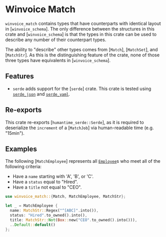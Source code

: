 # Winvoice Match

<!-- cargo-rdme start -->

`winvoice_match` contains types that have counterparts with identical layout in
[`winvoice_schema`]. The only difference between the structures in this crate and
[`winvoice_schema`] is that the types in this crate can be used to describe any number of their
counterpart types.

The ability to "describe" other types comes from [`Match`], [`MatchSet`], and [`MatchStr`].
As this is the distinguishing feature of the crate, none of those three types have equivalents
in [`winvoice_schema`].

## Features

* `serde` adds support for the [`serde`] crate. This crate is tested using [`serde_json`](https://docs.serde.rs/serde_json/)
  and [`serde_yaml`](https://docs.serde.rs/serde_yaml/).

## Re-exports

This crate re-exports [`humantime_serde::Serde`], as it is required to deserialize the
`increment` of a [`MatchJob`] via human-readable time (e.g. "15min").

## Examples

The following [`MatchEmployee`] represents all [`Employee`](winvoice_schema::Employee)s who
meet all of the following criteria:

* Have a `name` starting with 'A', 'B', or 'C'.
* Have a `status` equal to "Hired".
* Have a `title` not equal to "CEO".

```rust
use winvoice_match::{Match, MatchEmployee, MatchStr};

let _ = MatchEmployee {
  name: MatchStr::Regex("^[ABC]".into()),
  status: "Hired".to_owned().into(),
  title: MatchStr::Not(Box::new("CEO".to_owned().into())),
  ..Default::default()
};
```

<!-- cargo-rdme end -->
